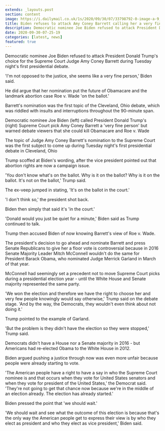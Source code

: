 ```yaml
---
extends: _layouts.post
section: content
image: https://i.dailymail.co.uk/1s/2020/09/30/07/33798792-0-image-a-9_1601446610585.jpg 
title: Biden refuses to attack Amy Coney Barrett calling her a very fine person 
description: Democratic nominee Joe Biden refused to attack President Donald Trumps choice for the Supreme Court Judge Amy Coney Barrett during Tuesday nights first presidential debate. 
date: 2020-09-30-07-25-19 
categories: [latest, news] 
featured: true 
--- 
```

Democratic nominee Joe Biden refused to attack President Donald Trump's choice for the Supreme Court Judge Amy Coney Barrett during Tuesday night's first presidential debate.  

'I'm not opposed to the justice, she seems like a very fine person,' Biden said. 

He did argue that her nomination put the future of Obamacare and the landmark abortion case Roe v. Wade 'on the ballot.'  

Barrett's nomination was the first topic of the Cleveland, Ohio debate, which was riddled with insults and interruptions throughout the 90-minute span. 

Democratic nominee Joe Biden (left) called President Donald Trump's (right) Supreme Court pick Amy Coney Barrett a 'very fine person' but warned debate viewers that she could kill Obamacare and Roe v. Wade 

The topic of Judge Amy Coney Barrett's nomination to the Supreme Court was the first subject to come up during Tuesday night's first presidential debate in Cleveland, Ohio 

Trump scoffed at Biden's wording, after the vice president pointed out that abortion rights are now a campaign issue. 

'You don't know what's on the ballot. Why is it on the ballot? Why is it on the ballot. It's not on the ballot,' Trump said. 

The ex-veep jumped in stating, 'It's on the ballot in the court.' 

'I don't think so,' the president shot back.  

Biden then simply that said it's 'in the court.' 

'Donald would you just be quiet for a minute,' Biden said as Trump continued to talk. 

Trump then accused Biden of now knowing Barrett's view of Roe v. Wade.   

The president's decision to go ahead and nominate Barrett and press Senate Republicans to give her a floor vote is controversial because in 2016 Senate Majority Leader Mitch McConnell wouldn't do the same for President Barack Obama, who nominated Judge Merrick Garland in March of that year.  

McConnell had seemingly set a precedent not to move Supreme Court picks during a presidential election year - until the White House and Senate majority represented the same party. 

'We won the election and therefore we have the right to choose her and very few people knowingly would say otherwise,' Trump said on the debate stage. 'And by the way, the Democrats, they wouldn't even think about not doing it.' 

Trump pointed to the example of Garland. 

'But the problem is they didn't have the election so they were stopped,' Trump said. 

Democrats didn't have a House nor a Senate majority in 2016 - but Americans had re-elected Obama to the White House in 2012. 

Biden argued pushing a justice through now was even more unfair because people were already starting to vote. 

'The American people have a right to have a say in who the Supreme Court nominee is and that occurs when they vote for United States senators and when they vote for president of the United States,' the Democrat said. 'They're not going to get that chance now because we're in the middle of an election already. The election has already started.' 

Biden pressed the point that 'we should wait.' 

'We should wait and see what the outcome of this election is because that's the only way the American people get to express their view is by who they elect as president and who they elect as vice president,' Biden said.   

